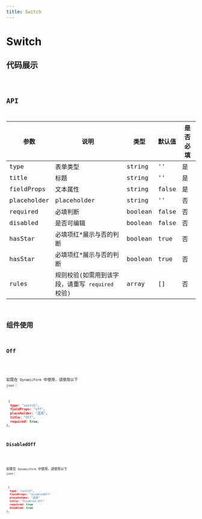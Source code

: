 ```yaml
---
title: Switch
---
```


# Switch

## 代码展示

<code src="./demo/index.tsx" />

## API

| 参数        | 说明                                             | 类型    | 默认值 | 是否必填 |
| ----------- | ------------------------------------------------ | ------- | ------ | -------- |
| type        | 表单类型                                         | string  | ''     | 是       |
| title       | 标题                                             | string  | ''     | 是       |
| fieldProps  | 文本属性                                         | string  | false  | 是       |
| placeholder | placeholder                                      | string  | ''     | 否       |
| required    | 必填判断                                         | boolean | false  | 否       |
| disabled    | 是否可编辑                                       | boolean | false  | 否       |
| hasStar     | 必填项红\*展示与否的判断                         | boolean | true   | 否       |
| hasStar     | 必填项红\*展示与否的判断                         | boolean | true   | 否       |
| rules       | 规则校验(如需用到该字段，请重写 `required` 校验) | array   | []     | 否       |

## 组件使用

### Off

<code src="./demo/off.tsx" />

如需在 `DynamicForm` 中使用，请使用以下 `json`：

```json
 {
  type: "switch",
  fieldProps: "off",
  placeholder: "选择",
  title: "Off",
  required: true,
},
```

### DisabledOff

<code src="./demo/disabledOff.tsx" />

如需在 `DynamicForm` 中使用，请使用以下 `json`：

```json
 {
  type: "switch",
  fieldProps: "disabledOff"
  placeholder: "选择"
  title: "Disabled Off"
  required: true
  disabled: true
},
```
